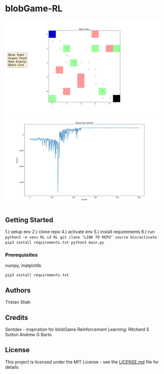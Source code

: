 # blobGame-RL

![](images/policy.png)
![](images/reward.png)

## Getting Started

1.) setup env
2.) clone repo
4.) activate env
5.) install requirements
6.) run
``
python3 -m venv RL
cd RL
git clone "LINK TO REPO"
source bin/activate
pip3 install requirements.txt
python3 main.py
``

### Prerequisites
numpy, matplotlib
```
pip3 install requirements.txt
```

## Authors
Tristan Shah

## Credits
Sentdex - inspiration for blobGame
Reinforcement Learning: 
	Ritchard S Sutton
	Andrew G Barto
## License

This project is licensed under the MIT License - see the [LICENSE.md](LICENSE.md) file for details